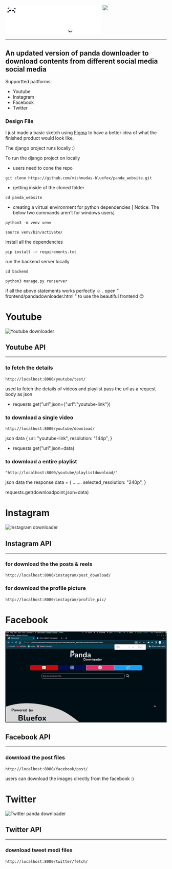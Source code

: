 <img src="https://github.com/vishnudas-bluefox/panda_website/blob/master/screenshots/panda_downloader.png" width=300px><img  align="right" src="https://media2.giphy.com/media/UKJIhTIpOeiNZp2EA6/giphy.gif?cid=ecf05e476lkbtons9c17hgj9n4q0nrw9nt1qio2m9tsbdecn&rid=giphy.gif&ct=s" width=200px>
________________________________________________________________________________________________________________________________________

## An updated version of panda downloader to download contents from different social media social media
Supportted paltforms:
* Youtube
* Instagram
* Facebook
* Twitter

### Design File 
I just made a basic sketch using [Figma](https://www.figma.com/file/dXFR70vW82a2ricO2LIwLJ/Panda-downloader?node-id=0%3A1) to have a better idea of what the finished product would look like.

The django project runs locally :)

To run the django project on locally
* users need to cone the repo
```
git clone https://github.com/vishnudas-bluefox/panda_website.git
```
* getting inside of the cloned folder
```
cd panda_website
```
* creating a virtual environment for python dependencies
[ Notice: The below two commands aren't for windows users]
```
python3 -m venv venv
```
```
source venv/bin/activate/
```
install all the dependencies
```
pip install -r requirements.txt
```
run the backend server locally
```
cd backend
```
```
python3 manage.py runserver 
```
if all the above statements works perfectly :relaxed: . open " frontend/pandadownloader.html " to use the beautiful frontend :heart_eyes:
# Youtube
 ![Youtube downloader](https://github.com/vishnudas-bluefox/panda_website/blob/master/screenshots/youtube.gif)
## Youtube API
-------------
### to fetch the details
```
http://localhost:8000/youtube/test/
```
used to fetch the details of videos and playlist
pass the url as a request body as json <br>
* requests.get("url",json={"url":"youtube-link"})

### to download a single video
```
http://localhost:8000/youtube/download/
```
json data
{
 url: "youtube-link",
 resolution: "144p",
}

* requests.get("url",json=data)
### to download a entire playlist
```
"http://localhost:8000/youtube/playlistdownload/"
```
json data
the response data +
{
  .......
  selected_resolution: "240p",
 }
 
  requests.get(downloadpoint,json=data)

# Instagram 
![Instagram downloader](https://github.com/vishnudas-bluefox/panda_website/blob/master/screenshots/instagram.gif)
 
## Instagram API
-------------
### for download the the posts & reels
```
http://localhost:8000/instagram/post_download/
```
### for download the profile picture
```
http://localhost:8000/instagram/profile_pic/
```
# Facebook
![Facebook downloader](https://github.com/vishnudas-bluefox/panda_website/blob/master/screenshots/facebook.gif)
 
## Facebook API
-------------
### download the post files
```
http://localhost:8000/facebook/post/
```

users can download the images directly from the facebook :)

# Twitter
![Twitter panda downloader](https://github.com/vishnudas-bluefox/panda_website/blob/master/screenshots/twitter.gif)
 
## Twitter API
-------------
### download tweet medi files 
```
http://localhost:8000/twitter/fetch/
```
